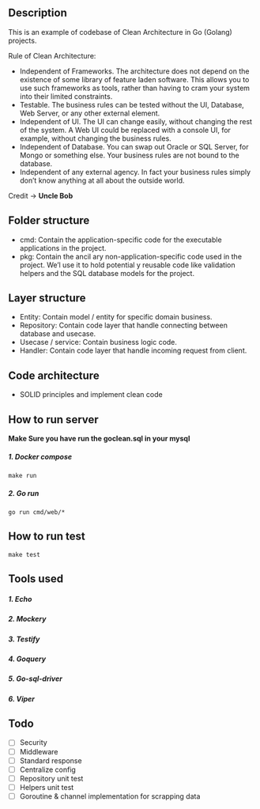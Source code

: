 ## Description
This is an example of codebase of Clean Architecture in Go (Golang) projects.

Rule of Clean Architecture:

- Independent of Frameworks. The architecture does not depend on the existence of some library of feature laden software. This allows you to use such frameworks as tools, rather than having to cram your system into their limited constraints.
- Testable. The business rules can be tested without the UI, Database, Web Server, or any other external element.
- Independent of UI. The UI can change easily, without changing the rest of the system. A Web UI could be replaced with a console UI, for example, without changing the business rules.
- Independent of Database. You can swap out Oracle or SQL Server, for Mongo or something else. Your business rules are not bound to the database.
- Independent of any external agency. In fact your business rules simply don’t know anything at all about the outside world.

Credit -> **Uncle Bob**

## Folder structure

- cmd: Contain the application-specific code for the executable applications in the project.
- pkg: Contain the ancil ary non-application-specific code used in the project. We’l use it to hold potential y reusable code like validation helpers and the SQL database models for the project.

## Layer structure

- Entity: Contain model / entity for specific domain business.
- Repository: Contain code layer that handle connecting between database and usecase.
- Usecase / service: Contain business logic code.
- Handler: Contain code layer that handle incoming request from client.

## Code architecture

- SOLID principles and implement clean code

## How to run server

**Make Sure you have run the goclean.sql in your mysql**

##### 1. Docker compose
`make run`

##### 2. Go run
`go run cmd/web/*`

## How to run test
`make test`

## Tools used
##### 1. Echo
##### 2. Mockery
##### 3. Testify
##### 4. Goquery
##### 5. Go-sql-driver
##### 6. Viper

## Todo
- [ ] Security
- [ ] Middleware
- [ ] Standard response
- [ ] Centralize config
- [ ] Repository unit test
- [ ] Helpers unit test
- [ ] Goroutine & channel implementation for scrapping data

